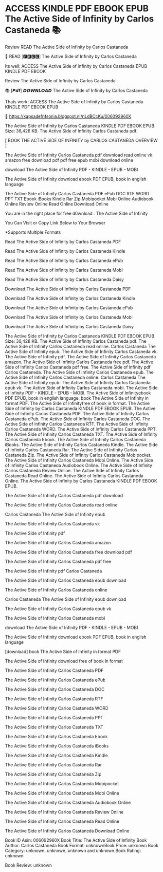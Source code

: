 # ACCESS KINDLE PDF EBOOK EPUB The Active Side of Infinity by  Carlos Castaneda 📚
Review READ The Active Side of Infinity by Carlos Castaneda

💖 READ [🅵🆁🅴🅴] The Active Side of Infinity by Carlos Castaneda

Its well: ACCESS The Active Side of Infinity by Carlos Castaneda EPUB KINDLE PDF EBOOK


Review The Active Side of Infinity by Carlos Castaneda

📚 [𝙋𝙙𝙛] 𝘿𝙊𝙒𝙉𝙇𝙊𝘼𝘿 The Active Side of Infinity by Carlos Castaneda

Thats work: ACCESS The Active Side of Infinity by Carlos Castaneda KINDLE PDF EBOOK EPUB



👋 https://kapsadefnfsonia.blogspot.nl/nLdBCcKu/006092960X



The Active Side of Infinity by Carlos Castaneda KINDLE PDF EBOOK EPUB. Size: 36,428 KB. The Active Side of Infinity Carlos Castaneda pdf.

[ BOOK THE ACTIVE SIDE OF INFINITY by CARLOS CASTANEDA OVERVIEW ]

The Active Side of Infinity Carlos Castaneda pdf download read online vk amazon free download pdf pdf free epub mobi download online

download The Active Side of Infinity PDF - KINDLE - EPUB - MOBI

The Active Side of Infinity download ebook PDF EPUB, book in english language

The Active Side of Infinity Carlos Castaneda PDF ePub DOC RTF WORD PPT TXT Ebook iBooks Kindle Rar Zip Mobipocket Mobi Online Audiobook Online Review Online Read Online Download Online

You are in the right place for free d0wnload : The Active Side of Infinity

You Can Visit or Copy Link Below to Your Browser

*Supports Multiple Formats

Read The Active Side of Infinity by Carlos Castaneda PDF

Read The Active Side of Infinity by Carlos Castaneda Kindle

Read The Active Side of Infinity by Carlos Castaneda ePub

Read The Active Side of Infinity by Carlos Castaneda Mobi

Read The Active Side of Infinity by Carlos Castaneda Daisy

Download The Active Side of Infinity by Carlos Castaneda PDF

Download The Active Side of Infinity by Carlos Castaneda Kindle

Download The Active Side of Infinity by Carlos Castaneda ePub

Download The Active Side of Infinity by Carlos Castaneda Mobi

Download The Active Side of Infinity by Carlos Castaneda Daisy

The Active Side of Infinity by Carlos Castaneda KINDLE PDF EBOOK EPUB. Size: 36,428 KB. The Active Side of Infinity Carlos Castaneda pdf. The Active Side of Infinity Carlos Castaneda read online. Carlos Castaneda The Active Side of Infinity epub. The Active Side of Infinity Carlos Castaneda vk. The Active Side of Infinity pdf. The Active Side of Infinity Carlos Castaneda amazon. The Active Side of Infinity Carlos Castaneda free pdf. The Active Side of Infinity Carlos Castaneda pdf free. The Active Side of Infinity pdf Carlos Castaneda. The Active Side of Infinity Carlos Castaneda epub. The Active Side of Infinity Carlos Castaneda online. Carlos Castaneda The Active Side of Infinity epub. The Active Side of Infinity Carlos Castaneda epub vk. The Active Side of Infinity Carlos Castaneda mobi. The Active Side of Infinity PDF - KINDLE - EPUB - MOBI. The Active Side of Infinityebook PDF EPUB, book in english language. book The Active Side of Infinity in format PDF. The Active Side of Infinityfree of book in format. The Active Side of Infinity by Carlos Castaneda KINDLE PDF EBOOK EPUB. The Active Side of Infinity Carlos Castaneda PDF. The Active Side of Infinity Carlos Castaneda ePub. The Active Side of Infinity Carlos Castaneda DOC. The Active Side of Infinity Carlos Castaneda RTF. The Active Side of Infinity Carlos Castaneda WORD. The Active Side of Infinity Carlos Castaneda PPT. The Active Side of Infinity Carlos Castaneda TXT. The Active Side of Infinity Carlos Castaneda Ebook. The Active Side of Infinity Carlos Castaneda iBooks. The Active Side of Infinity Carlos Castaneda Kindle. The Active Side of Infinity Carlos Castaneda Rar. The Active Side of Infinity Carlos Castaneda Zip. The Active Side of Infinity Carlos Castaneda Mobipocket. The Active Side of Infinity Carlos Castaneda Mobi Online. The Active Side of Infinity Carlos Castaneda Audiobook Online. The Active Side of Infinity Carlos Castaneda Review Online. The Active Side of Infinity Carlos Castaneda Read Online. The Active Side of Infinity Carlos Castaneda Online. The Active Side of Infinity by Carlos Castaneda KINDLE PDF EBOOK EPUB.

The Active Side of Infinity Carlos Castaneda pdf download

The Active Side of Infinity Carlos Castaneda read online

Carlos Castaneda The Active Side of Infinity epub

The Active Side of Infinity Carlos Castaneda vk

The Active Side of Infinity pdf

The Active Side of Infinity Carlos Castaneda amazon

The Active Side of Infinity Carlos Castaneda free download pdf

The Active Side of Infinity Carlos Castaneda pdf free

The Active Side of Infinity pdf Carlos Castaneda

The Active Side of Infinity Carlos Castaneda epub download

The Active Side of Infinity Carlos Castaneda online

Carlos Castaneda The Active Side of Infinity epub download

The Active Side of Infinity Carlos Castaneda epub vk

The Active Side of Infinity Carlos Castaneda mobi

download The Active Side of Infinity PDF - KINDLE - EPUB - MOBI

The Active Side of Infinity download ebook PDF EPUB, book in english language

[download] book The Active Side of Infinity in format PDF

The Active Side of Infinity download free of book in format

The Active Side of Infinity Carlos Castaneda PDF

The Active Side of Infinity Carlos Castaneda ePub

The Active Side of Infinity Carlos Castaneda DOC

The Active Side of Infinity Carlos Castaneda RTF

The Active Side of Infinity Carlos Castaneda WORD

The Active Side of Infinity Carlos Castaneda PPT

The Active Side of Infinity Carlos Castaneda TXT

The Active Side of Infinity Carlos Castaneda Ebook

The Active Side of Infinity Carlos Castaneda iBooks

The Active Side of Infinity Carlos Castaneda Kindle

The Active Side of Infinity Carlos Castaneda Rar

The Active Side of Infinity Carlos Castaneda Zip

The Active Side of Infinity Carlos Castaneda Mobipocket

The Active Side of Infinity Carlos Castaneda Mobi Online

The Active Side of Infinity Carlos Castaneda Audiobook Online

The Active Side of Infinity Carlos Castaneda Review Online

The Active Side of Infinity Carlos Castaneda Read Online

The Active Side of Infinity Carlos Castaneda Download Online

Book ID Asin: 006092960X
Book Title: The Active Side of Infinity
Book Author: Carlos Castaneda
Book Format: unknownBook Price: unknown
Book Category: unknown, unknown, unknown and unknown
Book Rating: unknown

Book Review: unknown
